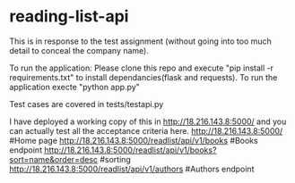 # reading-list-api

This is in response to the test assignment (without going into too much detail to conceal the company name).

To run the application:
Please clone this repo and execute "pip install -r requirements.txt" to install dependancies(flask and requests).
To run the application execte "python app.py"

Test cases are covered in tests/testapi.py

I have deployed a working copy of this in http://18.216.143.8:5000/ and you can actually test all the acceptance criteria here.
http://18.216.143.8:5000/   #Home page
http://18.216.143.8:5000/readlist/api/v1/books  #Books endpoint
http://18.216.143.8:5000/readlist/api/v1/books?sort=name&order=desc   #sorting
http://18.216.143.8:5000/readlist/api/v1/authors  #Authors endpoint
